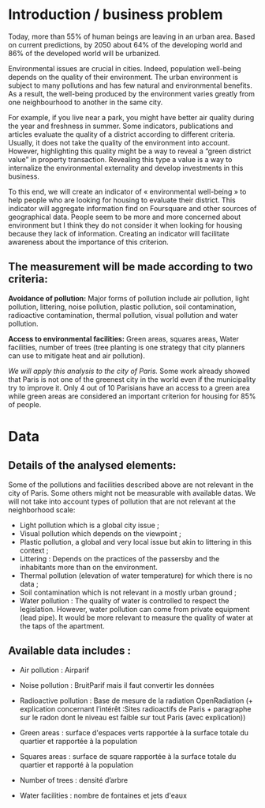 # Introduction / business problem

Today, more than 55% of human beings are leaving in an urban area. Based on current predictions, by 2050 about 64% of the developing world and 86% of the developed world will be urbanized. 

Environmental issues are crucial in cities. Indeed, population well-being depends on the quality of their environment. 
The urban environment is subject to many pollutions and has few natural and environmental benefits. As a result, the well-being produced by the environment varies greatly from one neighbourhood to another in the same city.

For example, if you live near a park, you might have better air quality during the year and freshness in summer.
Some indicators, publications and articles evaluate the quality of a district according to different criteria. Usually, it does not take the quality of the environment into account. However, highlighting this quality might be a way to reveal a “green district value” in property transaction. Revealing this type a value is a way to internalize the environmental externality and develop investments in this business.

To this end, we will create an indicator of « environmental well-being » to help people who are looking for housing to evaluate their district. This indicator will aggregate information find on Foursquare and other sources of geographical data.
People seem to be more and more concerned about environment but I think they do not consider it when looking for housing because they lack of information. Creating an indicator will facilitate awareness about the importance of this criterion.

## The measurement will be made according to two criteria:

**Avoidance of pollution:** Major forms of pollution include air pollution, light pollution, littering, noise pollution, plastic pollution, soil contamination, radioactive contamination, thermal pollution, visual pollution and water pollution.

**Access to environmental facilities:** Green areas, squares areas, Water facilities, number of trees (tree planting is one strategy that city planners can use to mitigate heat and air pollution).

*We will apply this analysis to the city of Paris.* Some work already showed that Paris is not one of the greenest city in the world even if the municipality try to improve it. Only 4 out of 10 Parisians have an access to a green area while green areas are considered an important criterion for housing for 85% of people. 

# Data 

## Details of the analysed elements:

Some of the pollutions and facilities described above are not relevant in the city of Paris. Some others might not be measurable with available datas. 
We will not take into account types of pollution that are not relevant at the neighborhood scale: 
- Light pollution which is a global city issue ; 
- Visual pollution which depends on the viewpoint ; 
- Plastic pollution, a global and very local issue but akin to littering in this context ; 
- Littering : Depends on the practices of the passersby and the inhabitants more than on the environment.
- Thermal pollution (elevation of water temperature) for which there is no data ;
- Soil contamination which is not relevant in a mostly urban ground ;
- Water pollution : The quality of water is controlled to respect the legislation. However, water pollution can come from private equipment (lead pipe). It would be more relevant to measure the quality of water at the taps of the apartment.

## Available data includes :

- Air pollution : Airparif
- Noise pollution : BruitParif mais il faut convertir les données
- Radioactive pollution : Base de mesure de la radiation OpenRadiation (+ explication concernant l’intérêt :Sites radioactifs de Paris + paragraphe sur le radon dont le niveau est faible sur tout Paris (avec explication))


- Green areas : surface d'espaces verts rapportée à la surface totale du quartier et rapportée à la population
- Squares areas : surface de square rapportée à la surface totale du quartier et rapporté à la population
- Number of trees : densité d’arbre
- Water facilities : nombre de fontaines et jets d'eaux


